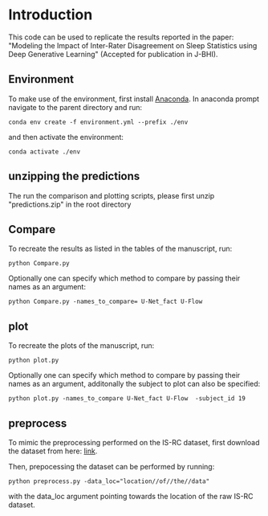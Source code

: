# Introduction
This code can be used to replicate the results reported in the paper: "Modeling the Impact of Inter-Rater Disagreement on Sleep Statistics using Deep Generative Learning" (Accepted for publication in J-BHI).

## Environment
To make use of the environment, first install [Anaconda](https://www.anaconda.com/). In anaconda prompt navigate to the parent directory and run:
```
conda env create -f environment.yml --prefix ./env
```
and then activate the environment:
```
conda activate ./env
```

## unzipping the predictions
The run the comparison and plotting scripts, please first unzip "predictions.zip" in the root directory

## Compare
To recreate the results as listed in the tables of the manuscript, run:
```
python Compare.py
```
Optionally one can specify which method to compare by passing their names as an argument:
```
python Compare.py -names_to_compare= U-Net_fact U-Flow 
```

## plot
To recreate the plots of the manuscript, run:
```
python plot.py
```
Optionally one can specify which method to compare by passing their names as an argument, additonally the subject to plot can also be specified:
```
python plot.py -names_to_compare U-Net_fact U-Flow  -subject_id 19
```

## preprocess
To mimic the preprocessing performed on the IS-RC dataset, first download the dataset from here: [link](https://stanfordmedicine.app.box.com/s/r9e92ygq0erf7hn5re6j51aaggf50jly/folder/53209541138).

Then, prepocessing the dataset can be performed by running:
```
python preprocess.py -data_loc="location//of//the//data"
```
with the data_loc argument pointing towards the location of the raw IS-RC dataset.